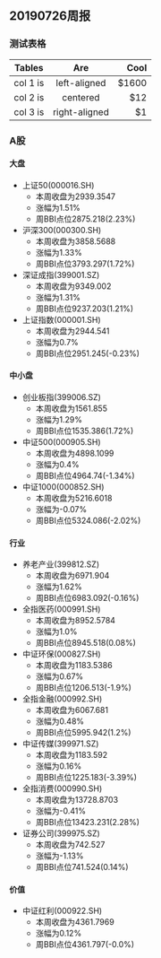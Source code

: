 ## 20190726周报
### 测试表格

| Tables   |      Are      |  Cool |
|----------|:-------------:|------:|
| col 1 is |  left-aligned | $1600 |
| col 2 is |    centered   |   $12 |
| col 3 is | right-aligned |    $1 |

### A股
#### 大盘
- 上证50(000016.SH)
    - 本周收盘为2939.3547
    - 涨幅为1.51%
    - 周BBI点位2875.218(2.23%)
- 沪深300(000300.SH)
    - 本周收盘为3858.5688
    - 涨幅为1.33%
    - 周BBI点位3793.297(1.72%)
- 深证成指(399001.SZ)
    - 本周收盘为9349.002
    - 涨幅为1.31%
    - 周BBI点位9237.203(1.21%)
- 上证指数(000001.SH)
    - 本周收盘为2944.541
    - 涨幅为0.7%
    - 周BBI点位2951.245(-0.23%)

#### 中小盘
- 创业板指(399006.SZ)
    - 本周收盘为1561.855
    - 涨幅为1.29%
    - 周BBI点位1535.386(1.72%)
- 中证500(000905.SH)
    - 本周收盘为4898.1099
    - 涨幅为0.4%
    - 周BBI点位4964.74(-1.34%)
- 中证1000(000852.SH)
    - 本周收盘为5216.6018
    - 涨幅为-0.07%
    - 周BBI点位5324.086(-2.02%)
#### 行业
- 养老产业(399812.SZ)
    - 本周收盘为6971.904
    - 涨幅为1.62%
    - 周BBI点位6983.092(-0.16%)
- 全指医药(000991.SH)
    - 本周收盘为8952.5784
    - 涨幅为1.0%
    - 周BBI点位8945.518(0.08%)
- 中证环保(000827.SH)
    - 本周收盘为1183.5386
    - 涨幅为0.67%
    - 周BBI点位1206.513(-1.9%)
- 全指金融(000992.SH)
    - 本周收盘为6067.681
    - 涨幅为0.48%
    - 周BBI点位5995.942(1.2%)
- 中证传媒(399971.SZ)
    - 本周收盘为1183.592
    - 涨幅为0.16%
    - 周BBI点位1225.183(-3.39%)
- 全指消费(000990.SH)
    - 本周收盘为13728.8703
    - 涨幅为-0.41%
    - 周BBI点位13423.231(2.28%)
- 证券公司(399975.SZ)
    - 本周收盘为742.527
    - 涨幅为-1.13%
    - 周BBI点位741.524(0.14%)

#### 价值
- 中证红利(000922.SH)
    - 本周收盘为4361.7969
    - 涨幅为0.12%
    - 周BBI点位4361.797(-0.0%)
